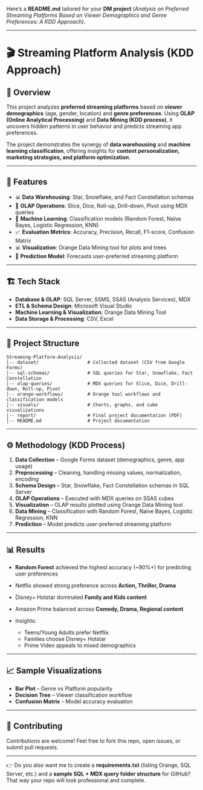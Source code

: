 Here’s a **README.md** tailored for your **DM project** (*Analysis on Preferred Streaming Platforms Based on Viewer Demographics and Genre Preferences: A KDD Approach*).

---

# 🎬 Streaming Platform Analysis (KDD Approach)

## 📌 Overview

This project analyzes **preferred streaming platforms** based on **viewer demographics** (age, gender, location) and **genre preferences**. Using **OLAP (Online Analytical Processing)** and **Data Mining (KDD process)**, it uncovers hidden patterns in user behavior and predicts streaming app preferences.

The project demonstrates the synergy of **data warehousing** and **machine learning classification**, offering insights for **content personalization, marketing strategies, and platform optimization**.

---

## 🚀 Features

* 📊 **Data Warehousing**: Star, Snowflake, and Fact Constellation schemas
* 🔎 **OLAP Operations**: Slice, Dice, Roll-up, Drill-down, Pivot using MDX queries
* 🤖 **Machine Learning**: Classification models (Random Forest, Naïve Bayes, Logistic Regression, KNN)
* 📈 **Evaluation Metrics**: Accuracy, Precision, Recall, F1-score, Confusion Matrix
* 📊 **Visualization**: Orange Data Mining tool for plots and trees
* 🎯 **Prediction Model**: Forecasts user-preferred streaming platform

---

## 🏗️ Tech Stack

* **Database & OLAP**: SQL Server, SSMS, SSAS (Analysis Services), MDX
* **ETL & Schema Design**: Microsoft Visual Studio
* **Machine Learning & Visualization**: Orange Data Mining Tool
* **Data Storage & Processing**: CSV, Excel

---

## 📂 Project Structure

```
Streaming-Platform-Analysis/
│-- dataset/                  # Collected dataset (CSV from Google Forms)
│-- sql-schemas/              # SQL queries for Star, Snowflake, Fact Constellation
│-- olap-queries/             # MDX queries for Slice, Dice, Drill-down, Roll-up, Pivot
│-- orange-workflows/         # Orange tool workflows and classification models
│-- visuals/                  # Charts, graphs, and cube visualizations
│-- report/                   # Final project documentation (PDF)
│-- README.md                 # Project documentation
```

---

## ⚙️ Methodology (KDD Process)

1. **Data Collection** – Google Forms dataset (demographics, genre, app usage)
2. **Preprocessing** – Cleaning, handling missing values, normalization, encoding
3. **Schema Design** – Star, Snowflake, Fact Constellation schemas in SQL Server
4. **OLAP Operations** – Executed with MDX queries on SSAS cubes
5. **Visualization** – OLAP results plotted using Orange Data Mining tool
6. **Data Mining** – Classification with Random Forest, Naïve Bayes, Logistic Regression, KNN
7. **Prediction** – Model predicts user-preferred streaming platform

---

## 📊 Results

* **Random Forest** achieved the highest accuracy (\~90%+) for predicting user preferences
* Netflix showed strong preference across **Action, Thriller, Drama**
* Disney+ Hotstar dominated **Family and Kids content**
* Amazon Prime balanced across **Comedy, Drama, Regional content**
* Insights:

  * Teens/Young Adults prefer Netflix
  * Families choose Disney+ Hotstar
  * Prime Video appeals to mixed demographics

---

## 📈 Sample Visualizations

* **Bar Plot** – Genre vs Platform popularity
* **Decision Tree** – Viewer classification workflow
* **Confusion Matrix** – Model accuracy evaluation

---

## 🤝 Contributing

Contributions are welcome! Feel free to fork this repo, open issues, or submit pull requests.

---




👉 Do you also want me to create a **requirements.txt** (listing Orange, SQL Server, etc.) and a **sample SQL + MDX query folder structure** for GitHub? That way your repo will look professional and complete.
